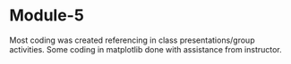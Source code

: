 # Module-5

Most coding was created referencing in class presentations/group activities. Some coding in matplotlib done with assistance from instructor.
